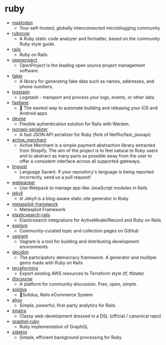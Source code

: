 # ruby
- [mastodon](https://github.com/tootsuite/mastodon)
  - Your self-hosted, globally interconnected microblogging community
- [rubocop](https://github.com/rubocop-hq/rubocop)
  - A Ruby static code analyzer and formatter, based on the community Ruby style guide.
- [rails](https://github.com/rails/rails)
  - Ruby on Rails
- [openproject](https://github.com/opf/openproject)
  - OpenProject is the leading open source project management software.
- [faker](https://github.com/faker-ruby/faker)
  - A library for generating fake data such as names, addresses, and phone numbers.
- [logstash](https://github.com/elastic/logstash)
  - Logstash - transport and process your logs, events, or other data
- [fastlane](https://github.com/fastlane/fastlane)
  - 🚀 The easiest way to automate building and releasing your iOS and Android apps
- [devise](https://github.com/heartcombo/devise)
  - Flexible authentication solution for Rails with Warden.
- [jsonapi-serializer](https://github.com/jsonapi-serializer/jsonapi-serializer)
  - A fast JSON:API serializer for Ruby (fork of Netflix/fast_jsonapi)
- [active_merchant](https://github.com/activemerchant/active_merchant)
  - Active Merchant is a simple payment abstraction library extracted from Shopify. The aim of the project is to feel natural to Ruby users and to abstract as many parts as possible away from the user to offer a consistent interface across all supported gateways.
- [linguist](https://github.com/github/linguist)
  - Language Savant. If your repository's language is being reported incorrectly, send us a pull request!
- [webpacker](https://github.com/rails/webpacker)
  - Use Webpack to manage app-like JavaScript modules in Rails
- [jekyll](https://github.com/jekyll/jekyll)
  - 🌐 Jekyll is a blog-aware static site generator in Ruby
- [metasploit-framework](https://github.com/rapid7/metasploit-framework)
  - Metasploit Framework
- [elasticsearch-rails](https://github.com/elastic/elasticsearch-rails)
  - Elasticsearch integrations for ActiveModel/Record and Ruby on Rails
- [explore](https://github.com/github/explore)
  - Community-curated topic and collection pages on GitHub
- [vagrant](https://github.com/hashicorp/vagrant)
  - Vagrant is a tool for building and distributing development environments.
- [decidim](https://github.com/decidim/decidim)
  - The participatory democracy framework. A generator and multiple gems made with Ruby on Rails
- [terraforming](https://github.com/dtan4/terraforming)
  - Export existing AWS resources to Terraform style (tf, tfstate)
- [discourse](https://github.com/discourse/discourse)
  - A platform for community discussion. Free, open, simple.
- [solidus](https://github.com/solidusio/solidus)
  - 🛒Solidus, Rails eCommerce System
- [ahoy](https://github.com/ankane/ahoy)
  - Simple, powerful, first-party analytics for Rails
- [sinatra](https://github.com/sinatra/sinatra)
  - Classy web-development dressed in a DSL (official / canonical repo)
- [graphql-ruby](https://github.com/rmosolgo/graphql-ruby)
  - Ruby implementation of GraphQL
- [sidekiq](https://github.com/mperham/sidekiq)
  - Simple, efficient background processing for Ruby
